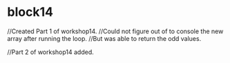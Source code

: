 # block14
//Created Part 1 of workshop14.
//Could not figure out of to console the new array after running the loop. 
//But was able to return the odd values.

//Part 2 of workshop14 added.
